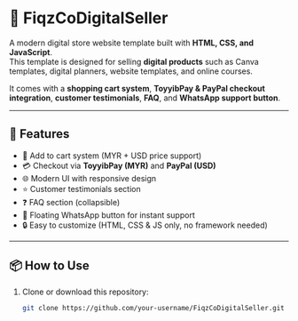 # 📂 FiqzCoDigitalSeller

A modern digital store website template built with **HTML, CSS, and JavaScript**.  
This template is designed for selling **digital products** such as Canva templates, digital planners, website templates, and online courses.  

It comes with a **shopping cart system**, **ToyyibPay & PayPal checkout integration**, **customer testimonials**, **FAQ**, and **WhatsApp support button**.

---

## 🚀 Features
- 🛒 Add to cart system (MYR + USD price support)  
- 💳 Checkout via **ToyyibPay (MYR)** and **PayPal (USD)**  
- 🌐 Modern UI with responsive design  
- ⭐ Customer testimonials section  
- ❓ FAQ section (collapsible)  
- 📱 Floating WhatsApp button for instant support  
- 🔒 Easy to customize (HTML, CSS & JS only, no framework needed)  

---

## 📦 How to Use
1. Clone or download this repository:  
   ```bash
   git clone https://github.com/your-username/FiqzCoDigitalSeller.git
